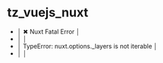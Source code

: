 # tz_vuejs_nuxt


*   │   ✖ Nuxt Fatal Error                                │
*   │                                                     │
*   │   TypeError: nuxt.options._layers is not iterable   │
*   │                                                     │

   
